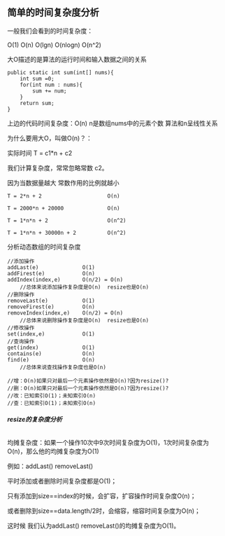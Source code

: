 ## 简单的时间复杂度分析

一般我们会看到的时间复杂度：

O(1)	O(n)	O(lgn)	O(nlogn)	O(n^2)

大O描述的是算法的运行时间和输入数据之间的关系

```
public static int sum(int[] nums){
	int sum =0;
	for(int num : nums){
		sum += num;
	}
	return sum;
}
```

上边的代码时间复杂度：O(n)	n是数组nums中的元素个数	算法和n呈线性关系

为什么要用大O，叫做O(n)？：

实际时间 T = c1*n + c2

我们计算复杂度，常常忽略常数 c2。

因为当数据量越大 常数作用的比例就越小

```
T = 2*n + 2						O(n)

T = 2000*n + 20000				O(n)

T = 1*n*n + 2					O(n^2)

T = 1*n*n + 30000n + 2			O(n^2)
```



分析动态数组的时间复杂度

```
//添加操作
addLast(e)				O(1)
addFirest(e)			O(n)
addIndex(index,e)		O(n/2) = O(n)
    //总体来说添加操作复杂度是O(n)	resize也是O(n)
//删除操作
removeLast(e)			O(1)
removeFirest(e)			O(n)
removeIndex(index,e)	O(n/2) = O(n)
	//总体来说删除操作复杂度是O(n)	resize也是O(n)
//修改操作
set(index,e)			O(1)
//查询操作
get(index)				O(1)
contains(e)				O(n)
find(e)					O(n)
    //总体来说查找操作复杂度也是O(n)
    
//增：O(n)如果只对最后一个元素操作依然是O(n)?因为resize()?
//删：O(n)如果只对最后一个元素操作依然是O(n)?因为resize()? 
//改：已知索引O(1)；未知索引O(n)
//查：已知索引O(1)；未知索引O(n)
```



###### **resize的复杂度分析**

均摊复杂度：如果一个操作10次中9次时间复杂度为O(1)，1次时间复杂度为O(n)，那么他的均摊复杂度为O(1)

例如：addLast()	removeLast()

平时添加或者删除时间复杂度都是O(1)；

只有添加到size==index的时候，会扩容，扩容操作时间复杂度O(n)；

或者删除到size==data.length/2时，会缩容，缩容时间复杂度为O(n)；

这时候	我们认为addLast()	removeLast()的均摊复杂度为O(1)。
 